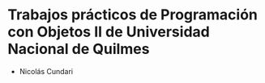 # Trabajos prácticos de Programación con Objetos II de Universidad Nacional de Quilmes

- Nicolás Cundari
